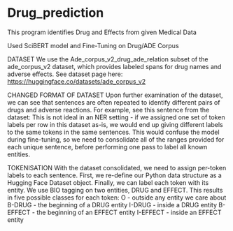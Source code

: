 # Drug_prediction

This program identifies Drug and Effects from given Medical Data

Used SciBERT model and Fine-Tuning on Drug/ADE Corpus

DATASET
We use the Ade_corpus_v2_drug_ade_relation subset of the ade_corpus_v2 dataset, which provides labeled spans for drug names and adverse effects. See dataset page here: https://huggingface.co/datasets/ade_corpus_v2

CHANGED FORMAT OF DATASET
Upon further examination of the dataset, we can see that sentences are often repeated to identify different pairs of drugs and adverse reactions. For example, see this sentence from the dataset:
This is not ideal in an NER setting - if we assigned one set of token labels per row in this dataset as-is, we would end up giving different labels to the same tokens in the same sentences. This would confuse the model during fine-tuning, so we need to consolidate all of the ranges provided for each unique sentence, before performing one pass to label all known entities.

TOKENISATION
With the dataset consolidated, we need to assign per-token labels to each sentence. First, we re-define our Python data structure as a Hugging Face Dataset object.
Finally, we can label each token with its entity. We use BIO tagging on two entities, DRUG and EFFECT. This results in five possible classes for each token:
O - outside any entity we care about
B-DRUG - the beginning of a DRUG entity
I-DRUG - inside a DRUG entity
B-EFFECT - the beginning of an EFFECT entity
I-EFFECT - inside an EFFECT entity


